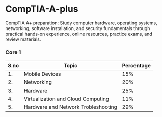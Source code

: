 # CompTIA-A-plus
CompTIA A+ preparation: Study computer hardware, operating systems, networking, software installation, and security fundamentals through practical hands-on experience, online resources, practice exams, and review materials.

### Core 1

| S.no | Topic                             | Percentage|
|------|-----------------------------------|-----------|
|1.    |Mobile Devices                     |15%        |
|2.    |Networking                         |20%        |
|3.    |Hardware                           |25%        |
|4.    |Virtualization and Cloud Computing |11%        |
|5.    |Hardware and Network Trobleshooting|29%        |
